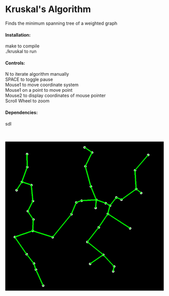 <h1>Kruskal's Algorithm</h1>
Finds the minimum spanning tree of a weighted graph

<h4>Installation:</h4>
make to compile<br>
./kruskal to run<br>

<h4>Controls:</h4>
N to iterate algorithm manually<br>
SPACE to toggle pause<br>
Mouse1 to move coordinate system<br>
Mouse1 on a point to move point<br>
Mouse2 to display coordinates of mouse pointer<br>
Scroll Wheel to zoom<br>

<h4>Dependencies:</h4>
sdl
<br>
<br>
<br>

![text](screenshot.png)

